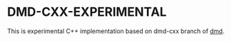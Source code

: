 DMD-CXX-EXPERIMENTAL
===

This is experimental C++ implementation based on dmd-cxx branch of [dmd](https://github.com/dlang/dmd).
